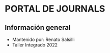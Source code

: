 # PORTAL DE JOURNALS
## Información general
- Mantenido por: Renato Salsilli
- Taller Integrado 2022
